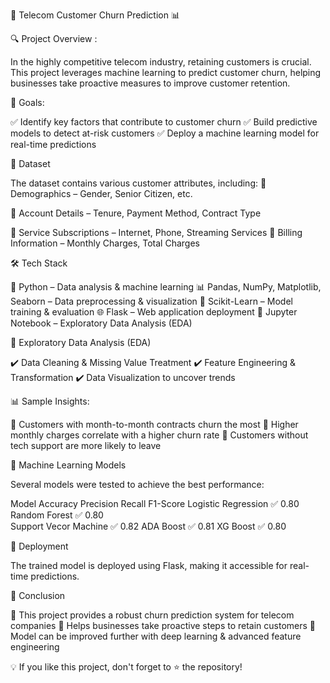 <font size=”25″>🚀 Telecom Customer Churn Prediction 📊</font>

🔍 Project Overview :

In the highly competitive telecom industry, retaining customers is crucial. This project leverages machine learning to predict customer churn, helping businesses take proactive measures to improve customer retention.

🎯 Goals:

✅ Identify key factors that contribute to customer churn
✅ Build predictive models to detect at-risk customers
✅ Deploy a machine learning model for real-time predictions

📂 Dataset

The dataset contains various customer attributes, including:
📌 Demographics – Gender, Senior Citizen, etc.

📌 Account Details – Tenure, Payment Method, Contract Type

📌 Service Subscriptions – Internet, Phone, Streaming Services
📌 Billing Information – Monthly Charges, Total Charges

🛠️ Tech Stack

🚀 Python – Data analysis & machine learning
📊 Pandas, NumPy, Matplotlib, Seaborn – Data preprocessing & visualization
🧠 Scikit-Learn – Model training & evaluation
🌐 Flask – Web application deployment
🔧 Jupyter Notebook – Exploratory Data Analysis (EDA)

🔬 Exploratory Data Analysis (EDA)

✔️ Data Cleaning & Missing Value Treatment
✔️ Feature Engineering & Transformation
✔️ Data Visualization to uncover trends

📊 Sample Insights:

🔹 Customers with month-to-month contracts churn the most
🔹 Higher monthly charges correlate with a higher churn rate
🔹 Customers without tech support are more likely to leave

🤖 Machine Learning Models

Several models were tested to achieve the best performance:

Model	Accuracy	Precision	Recall	F1-Score
Logistic Regression	✅ 0.80 
Random Forest	✅ 0.80	
Support Vecor Machine ✅ 0.82
ADA Boost ✅ 0.81
XG Boost ✅ 0.80

🚀 Deployment

The trained model is deployed using Flask, making it accessible for real-time predictions.

📢 Conclusion

🔹 This project provides a robust churn prediction system for telecom companies
🔹 Helps businesses take proactive steps to retain customers
🔹 Model can be improved further with deep learning & advanced feature engineering

💡 If you like this project, don't forget to ⭐ the repository!
